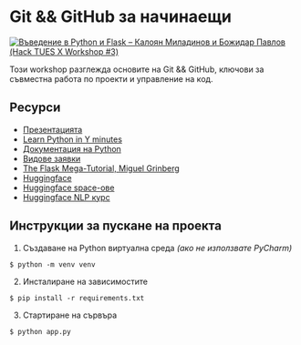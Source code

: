 # Git && GitHub за начинаещи

[![Въведение в Python и Flask – Калоян Миладинов и Божидар Павлов (Hack TUES X Workshop #3)](https://img.youtube.com/vi/eEodMLM3RY0/0.jpg "Гледай записа в YouTube")](https://youtube.com/watch?v=eEodMLM3RY0)

Този workshop разглежда основите на Git && GitHub, ключови за съвместна работа по проекти и управление на код. 

## Ресурси

- [Презентацията](./docs/Git&Github%20Presentation.pdf)
- [Learn Python in Y minutes](https://learnxinyminutes.com/docs/python/)
- [Документация на Python](https://docs.python.org/3/)
- [Видове заявки](https://developer.mozilla.org/en-US/docs/Web/HTTP/Methods)
- [The Flask Mega-Tutorial, Miguel Grinberg](https://blog.miguelgrinberg.com/post/the-flask-mega-tutorial-part-i-hello-world)
- [Huggingface](https://huggingface.co/)
- [Huggingface space-ове](https://huggingface.co/spaces)
- [Huggingface NLP курс](https://huggingface.co/learn/nlp-course)

## Инструкции за пускане на проекта

1. Създаване на Python виртуална среда *(ако не използвате PyCharm)*
```console
$ python -m venv venv
```

2. Инсталиране на зависимостите
```console
$ pip install -r requirements.txt
```

3. Стартиране на сървъра
```console
$ python app.py
```